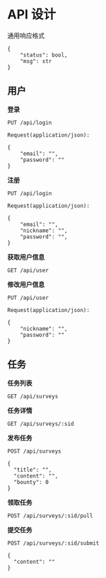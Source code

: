 # API 设计

通用响应格式

```
{
    "status": bool,
    "msg": str
}
```



## 用户

**登录**

```http
PUT /api/login

Request(application/json):

{
    "email": "",
    "password": ""
}
```



**注册**

```http
PUT /api/login

Request(application/json):

{
    "email": "",
    "nickname": "",
    "password": "",
}
```



**获取用户信息**

```http
GET /api/user
```



**修改用户信息**

```http
PUT /api/user

Request(application/json):

{
    "nickname": "",
    "password": ""
}
```





## 任务

**任务列表**

```http
GET /api/surveys
```



**任务详情**

```http
GET /api/surveys/:sid
```



**发布任务**

```http
POST /api/surveys

{
  "title": "",
  "content": "",
  "bounty": 0
}
```



**领取任务**

```http
POST /api/surveys/:sid/pull
```



**提交任务**

```http
POST /api/surveys/:sid/submit

{
  "content": ""
}
```





